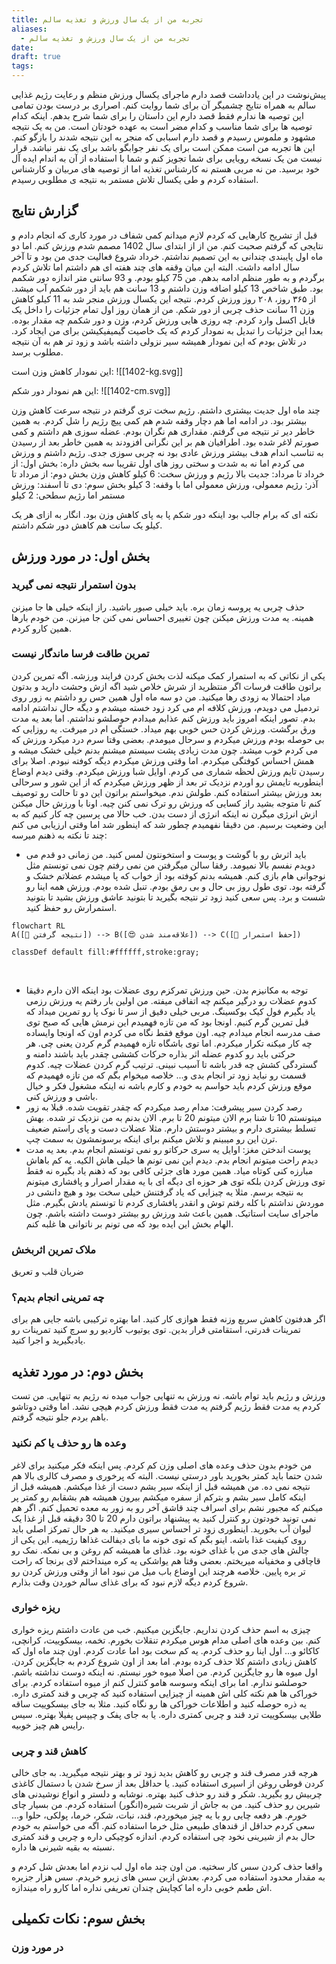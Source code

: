 ```yaml
---
title: تجربه من از یک سال ورزش و تغذیه سالم
aliases:
  - تجربه من از یک سال ورزش و تغذیه سالم
date: 
draft: true
tags:
---
```

پیش‌نوشت
در این یادداشت قصد دارم ماجرای یکسال ورزش منظم و رعایت رژیم غذایی سالم به همراه نتایج چشمیگر آن برای شما روایت کنم. 
اصراری بر درست بودن تمامی این توصیه ها ندارم فقط قصد دارم این داستان را برای شما شرح بدهم. اینکه کدام توصیه ها برای شما مناسب و کدام مضر است به عهده خودتان است. من به یک نتیجه مشهود و ملموس رسیدم و قصد دارم اسبابی که منجر به این نتیجه شدند را بازگو کنم. 
این ها تجربه من است ممکن است برای یک نفر جوابگو باشد برای یک نفر نباشد.
قرار نیست من یک نسخه رویایی برای شما تجویز کنم و شما با استفاده از آن به اندام ایده آل خود برسید. من نه مربی هستم نه کارشناس تغذیه اما از توصیه های مربیان و کارشناس استفاده کردم و طی یکسال تلاش مستمر به نتیجه ی مطلوبی رسیدم.


## گزارش نتایج
قبل از تشریح کارهایی که کردم لازم میدانم کمی شفاف در مورد کاری که انجام دادم و نتایجی که گرفتم صحبت کنم.
من از از ابتدای سال 1402 مصمم شدم ورزش کنم. اما دو ماه اول پایبندی چندانی به این تصمیم نداشتم. خرداد شروع فعالیت جدی من بود و تا آخر سال ادامه داشت. البته این میان وقفه های چند هفته ای هم داشتم اما تلاش کردم برگردم و به طور منظم ادامه بدهم.
من 75 کیلو بودم. و 93 سانتی متر اندازه دور شکمم بود. طبق شاخص 13 کیلو اضافه وزن داشتم و 13 سانت هم باید از دور شکمم آب میشد.
از ۳۶۵ روز، ۲۰۸ روز ورزش کردم. نتیجه این یکسال ورزش منجر شد به 11 کیلو کاهش وزن 11 سانت حذف چربی از دور شکم.
من از همان روز اول تمام جزئیات را داخل یک فایل اکسل وارد کردم. چه روزی هایی ورزش کردم، وزن و دور شکمم چه مقدار بوده. بعدا این جزئیات را تبدیل به نمودار کردم که یک خاصیت گیمیفیکیشن برای من ایجاد کرد. در تلاش بودم که این نمودار همیشه سیر نزولی داشته باشد و زود تر هم به آن نتیجه مطلوب برسد.

این نمودار کاهش وزن است:
![[1402-kg.svg]]

این هم نمودار دور شکم:
![[1402-cm.svg]]

چند ماه اول جدیت بیشتری داشتم. رژیم سخت تری گرفتم در نتیجه سرعت کاهش وزن بیشتر بود. در ادامه اما هم دچار وقفه شدم هم کمی پیچ رژیم را شل کردم. به همین خاطر دیر تر نتیجه می گرفتم. مقداری هم نگران بودم. عضله سوزی هم داشتم و کمی صورتم لاغر شده بود. اطرافیان هم بر این نگرانی  افزودند به همین خاطر بعد از رسیدن به تناسب اندام هدف بیشتر ورزش عادی بود نه چربی سوزی جدی. رژیم داشتم و ورزش می کردم اما نه به شدت و سختی روز های اول
تقریبا سه بخش داره:
بخش اول: از خرداد تا مرداد: جدیت بالا رژیم و ورزش سخت: 6 کیلو کاهش وزن
بخش دوم: از مرداد تا آذر:  رژیم معمولی، ورزش معمولی اما با وقفه: 3 کیلو
بخش سوم: دی تا اسفند: ورزش مستمر اما رژیم سطحی: 2 کیلو

نکته ای که برام جالب بود اینکه دور شکم پا به پای کاهش وزن بود. انگار به ازای هر یک کیلو یک سانت هم کاهش دور شکم داشتم. 


## بخش اول: در مورد ورزش

### بدون استمرار نتیجه نمی گیرید
حذف چربی یه پروسه زمان بره. باید خیلی صبور باشید. راز اینکه خیلی ها جا میزنن همینه. یه مدت ورزش میکنن چون تغییری احساس نمی کنن جا میزنن. من خودم بارها همین کارو کردم.

### تمرین طاقت فرسا ماندگار نیست
یکی از نکاتی که به استمرار کمک میکنه لذت بخش کردن فرایند ورزشه. اگه تمرین کردن براتون طاقت فرسات اگر منتظرید از شرش خلاص شید اگه ازش وحشت دارید و بدتون میاد احتمالا به زودی رها میکنید.
من دو سه ماه اول همین حس رو داشتم به زور روی تردمیل می دویدم، ورزش کلافه ام می کرد زود خسته میشدم و دیگه حال نداشتم ادامه بدم. تصور اینکه امروز باید ورزش کنم عذابم میدادم حوصلشو نداشتم. 
اما بعد یه مدت ورق برگشت. ورزش کردن حس خوبی بهم میداد. خستگی ام در میرفت. یه روزایی که بی حوصله بودم ورزش میکردم و سرحال میومدم. بعضی وقتا سرم درد میکرد ورزش که می کردم خوب میشد. چون مدت زیادی پشت سیستم میشنم بدنم خیلی خشک میشه و همش احساس کوفتگی میکردم. اما وقتی ورزش میکردم دیگه کوفته نبودم. اصلا برای رسیدن تایم ورزش لحظه شماری می کردم. اوایل شبا ورزش میکردم. وقتی دیدم اوضاع اینطوریه تایمش رو اوردم نزدیک تر بعد از ظهر ورزش میکردم که از این شور و سرحالی بعد ورزش بیشتر استفاده کنم. طولش ندم. میخواستم براتون این دو تا حالت رو توصیف کنم تا متوجه بشید راز کسایی که ورزش رو ترک نمی کنن چیه. اونا با ورزش حال میکنن ازش انرژی میگرن نه اینکه انرژی از دست بدن. 
خب حالا می پرسین چه کار کنیم که به این وضعیت برسیم. من دقیقا نفهمیدم چطور شد که اینطور شد اما وقتی ارزیابی می کنم چند تا نکته به ذهنم میرسه:
- باید اثرش رو با گوشت و پوست و استخونتون لمس کنید. من زمانی دو قدم می دویدم نفسم بالا نمیومد. رفقا سالن میگرفتن من نمی رفتم چون نمی تونستم مثل نوجوانی هام بازی کنم. همیشه بدنم کوفته بود از خواب که پا میشدم عضلاتم خشک و گرفته بود. توی طول روز بی حال و بی رمق بودم. تنبل شده بودم. ورزش همه اینا رو شست و برد. پس سعی کنید زود تر نتیجه بگیرید تا بتونید عاشق ورزش بشید تا بتونید استمرارش رو حفظ کنید.  
  
```mermaid
flowchart RL
A([🥇 نتیجه گرفتن]) --> B([😍 علاقه‌مند شدن]) --> C([🔁 حفظ استمرار])

classDef default fill:#ffffff,stroke:gray;

```

<br/>

- توجه به مکانیزم بدن. حین ورزش تمرکزم روی عضلات بود اینکه الان دارم دقیقا کدوم عضلات رو درگیر میکنم چه اتفاقی میفته. من اولین بار رفتم یه ورزش رزمی یاد بگیرم فول کیک بوکسینگ. مربی خیلی دقیق از سر تا نوک پا رو تمرین میداد که قبل تمرین گرم کنیم. اونجا بود که من تازه فهمیدم این نرمش هایی که صبح توی صف مدرسه انجام میدادم چیه. اون موقع فقط نگاه می کردم اون که اونجا وایساده چه کار میکنه تکرار میکردم. اما توی باشگاه تازه فهمیدم گرم کردن یعنی چی. هر حرکتی باید رو کدوم عضله اثر بذاره حرکات کششی چقدر باید باشند دامنه و گستردگی کشش چه قدر باشه تا آسیب نبینی. ترتیب گرم کردن عضلات چیه. کدوم قسمت رو نباید زود تر انجام بدی و... خلاصه میخوام بگم که من تازه فهمیدم که موقع ورزش کردم باید حواسم به خودم و کارم باشه نه اینکه مشغول فکر و خیال باشی و ورزش کنی. 
- رصد کردن سیر پیشرفت:   مدام رصد میکردم که چقدر تقویت شده. قبلا به زور میتونستم 10 تا شنا برم الان میتونم 20 تا برم. الان بدنم به من نزدیک تر شده. بهش تسلط بیشتری دارم و بیشتر دوستش دارم. مثلا عضلات دست و پای راستم ضعیف ترن این رو میبینم و تلاش میکنم برای اینکه برسونمشون به سمت چپ. 
- پوست اندختن مغز: اوایل یه سری حرکاتو رو نمی تونستم انجام بدم. بعد یه مدت دیدم راحت میتونم انجام بدم. دیدم این نمی تونم ها خیلی هاش الکیه. یه کم باهاش مبارزه کنی کوتاه میاد. همین مورد های جزئی کافی بود که ذهنم یاد بگیره نه فقط توی ورزش کردن بلکه توی هر حوزه ای دیگه ای با یه مقدار اصرار و پافشاری میتونم به نتیجه برسم. مثلا یه چیزایی که یاد گرفتنش خیلی سخت بود و هیچ دانشی در موردش نداشتم با کله رفتم توش و انقدر پافشاری کردم تا تونستم یادش بگیرم. مثل ماجرای سایت استاتیک. همین باعث شد ورزش رو بیشتر دوست داشته باشم. چون الهام بخش این ایده بود که می تونم بر ناتوانی ها غلبه کنم.
### ملاک تمرین اثربخش
ضربان قلب و تعریق

### چه تمرینی انجام بدیم؟
اگر هدفتون کاهش سریع وزنه فقط هوازی کار کنید. اما بهتره ترکیبی باشه جایی هم برای تمرینات قدرتی، استقامتی  قرار بدین. 
توی یوتیوب کاردیو رو سرچ کنید تمرینات رو یادبگیرید و اجرا کنید.

## بخش دوم: در مورد تغذیه

 ورزش و رژیم باید توام باشه. نه ورزش به تنهایی جواب میده نه رژیم به تنهایی. من تست کردم یه مدت فقط رژیم گرفتم یه مدت فقط ورزش کردم هیچی نشد. اما وقتی دوتاشو باهم بردم جلو نتیجه گرفتم.

### وعده ها رو حذف یا کم نکنید
من خودم بدون حذف وعده های اصلی وزن کم کردم. پس اینکه فکر میکنید برای لاغر شدن حتما باید کمتر بخورید باور درستی نیست. البته که پرخوری و مصرف کالری بالا هم نتیجه نمی ده. من همیشه قبل از اینکه سیر بشم دست از غذا میکشم. همیشه قبل از اینکه کامل سیر بشم و بترکم از سفره میکشم بیرون همیشه هم بشقابم رو کمتر پر میکنم که مجبور نشم برای اسراف چند قاشق آخر رو به زور به معده تحمیل کنم. اگر هم نمی تونید خودتون رو کنترل کنید یه پیشنهاد براتون دارم 20 تا 30 دقیقه قبل از غذا یک لیوان آب بخورید.  اینطوری زود تر احساس سیری میکنید.
به هر حال تمرکز اصلی باید روی کیفیت غذا باشه. اینو بگم که توی خونه ما بای دیفالت غذاها رژیمیه. این یکی از چالش های جدی من با غذای خونه بود. غذای ما همیشه کم روغن و بی نمکه. نمک رو قاچاقی و مخفیانه میریختم. بعضی وقتا هم یواشکی یه کره مینداختم لای برنجا که راحت تر بره پایین. خلاصه هرچند این اوضاع باب میل من نبود اما از وقتی ورزش کردن رو شروع کردم دیگه لازم نبود که برای غذای سالم خوردن وقت بذارم.

### ریزه خواری
چیزی به اسم حذف کردن نداریم. جایگزین میکنیم. 
خب من عادت داشتم ریزه خواری کنم. بین وعده های اصلی مدام هوس میکردم تنقلات بخورم. تخمه، بیسکوییت، کرانچی، کاکائو و... اول اینا رو حذف کردم. یه کم سخت بود اما عادت کردم. اون چند ماه اول که کاهش زیادی داشتم کلا حذف کرده بودم. اما بعد از اون شروع کردم به جایگزین کردن.
اول میوه ها رو جایگزین کردم. من اصلا میوه خور نیستم. نه اینکه دوست نداشته باشم. حوصلشو ندارم. اما برای اینکه وسوسه هامو کنترل کنم از میوه استفاده کردم.
برای خوراکی ها هم نکته کلی اش همینه از چیزایی استفاده کنید که چربی و قند کمتری داره. یه ذره حوصله کنید و اطلاعات خوراکی ها رو نگاه کنید. مثلا به جای بیسکوییت ساقه طلایی بیسکوییت ترد قند و چربی کمتری داره. یا به جای پفک و چیپس پفیلا بهتره.
سیس رایس هم چیز خوبیه. 

### کاهش قند و چربی
 هرچه قدر مصرف قند و چربی رو کاهش بدید زود تر و بهتر نتیجه میگیرید.
 به جای خالی کردن قوطی روغن از اسپری استفاده کنید. یا حداقل بعد از سرخ شدن با دستمال کاغذی چربیش رو بگیرید.
 شکر و قند رو حذف کنید بهتره.
 نوشابه و دلستر و انواع نوشیدنی های شیرین رو حذف کنید. من به جاش از شربت شیره(انگور) استفاده کردم.
 من بسیار چای خورم. هر دفعه چایی رو با یه چیز میخوردم، قند، نبات، شکر، خرما، پولکی، حلوا و... 
 سعی کردم حداقل از قندهای طبیعی مثل خرما استفاده کنم. اگه می خواستم به خودم حال بدم از شیرینی نخود چی استفاده کردم. اندازه کوچیکی داره و چربی و قند کمتری نسبته به بقیه شیرنی ها داره.

واقعا حذف کردن سس کار سختیه. من اون چند ماه اول لب نزدم اما بعدش شل کردم و به مقدار محدود استفاده می کردم. بعدش ازین سس های زیرو خریدم. سس هزار جزیره اش طعم خوبی داره اما کچاپش چندان تعریفی نداره اما کارو راه میندازه.






## بخش سوم: نکات تکمیلی

### در مورد وزن



<br/><br/>